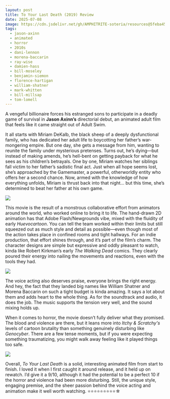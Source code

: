 ```yaml
---
layout: post
title: To Your Last Death (2019) Review
date: 2025-07-08
image: https://cdn.jsdelivr.net/gh/AMPHITRITE-soteria/resources@5feba454ad9020ee093ea9a10ab19b93cf403575/images/to_your_last_death_2019/IMG_00.webp
tags:
  - jason-axinn
  - animated
  - horror
  - 2010s
  - dani-lennon
  - morena-baccarin
  - ray-wise
  - damien-hass
  - bill-moseley
  - benjamin-siemon
  - florence-hartigan
  - william-shatner
  - mark-whitten
  - bill-millsap
  - tom-lomell
---
```

A vengeful billionaire forces his estranged sons to participate in a deadly game of survival in __Jason Axinn’s__ directorial debut, an animated adult film that feels like it came straight out of Adult Swim.

It all starts with Miriam DeKalb, the black sheep of a deeply dysfunctional family, who has dedicated her adult life to boycotting her father’s war-mongering empire. But one day, she gets a message from him, wanting to reunite the family under mysterious pretenses. Turns out, he’s dying—but instead of making amends, he’s hell-bent on getting payback for what he sees as his children’s betrayals. One by one, Miriam watches her siblings fall victim to her father’s sadistic final act. Just when all hope seems lost, she’s approached by the Gamemaster, a powerful, otherworldly entity who offers her a second chance. Now, armed with the knowledge of how everything unfolds, Miriam is thrust back into that night… but this time, she’s determined to beat her father at his own game.

<img src="https://cdn.jsdelivr.net/gh/AMPHITRITE-soteria/resources@5feba454ad9020ee093ea9a10ab19b93cf403575/images/to_your_last_death_2019/IMG_01.webp">

This movie is the result of a monstrous collaborative effort from animators around the world, who worked online to bring it to life. The hand-drawn 2D animation has that Adobe Flash/Newgrounds vibe, mixed with the fluidity of early _Huevocartoon_. You can tell the team worked within their limits but still squeezed out as much style and detail as possible—even though most of the action takes place in confined rooms and tight hallways. For an indie production, that effort shines through, and it’s part of the film’s charm. The character designs are simple but expressive and oddly pleasant to watch, kinda like Robert Kirkman’s early _The Walking Dead_ comics. They clearly poured their energy into nailing the movements and reactions, even with the tools they had.

<img src="https://cdn.jsdelivr.net/gh/AMPHITRITE-soteria/resources@5feba454ad9020ee093ea9a10ab19b93cf403575/images/to_your_last_death_2019/IMG_02.webp">

The voice acting also deserves praise, everyone brings the right energy. And hey, the fact that they landed big names like William Shatner and Morena Baccarin on such a tight budget is kinda amazing. It says a lot about them and adds heart to the whole thing.
As for the soundtrack and audio, it does the job. The music supports the tension very well, and the sound mixing holds up.

When it comes to horror, the movie doesn’t fully deliver what they promised. The blood and violence are there, but it leans more into _Itchy & Scratchy's_ levels of cartoon brutality than something genuinely disturbing like _Genocyber_. There are a few tense moments, but if you were expecting something traumatizing, you might walk away feeling like it played things too safe.

<img src="https://cdn.jsdelivr.net/gh/AMPHITRITE-soteria/resources@5feba454ad9020ee093ea9a10ab19b93cf403575/images/to_your_last_death_2019/IMG_03.webp">

Overall, _To Your Last Death_ is a solid, interesting animated film from start to finish. I loved it when I first caught it around release, and it held up on rewatch.
I’d give it a 9/10, although it had the potential to be a perfect 10 if the horror and violence had been more disturbing. Still, the unique style, engaging premise, and the sheer passion behind the voice acting and animation make it well worth watching.
⭐⭐⭐⭐⭐⭐⭐⭐⭐☆

